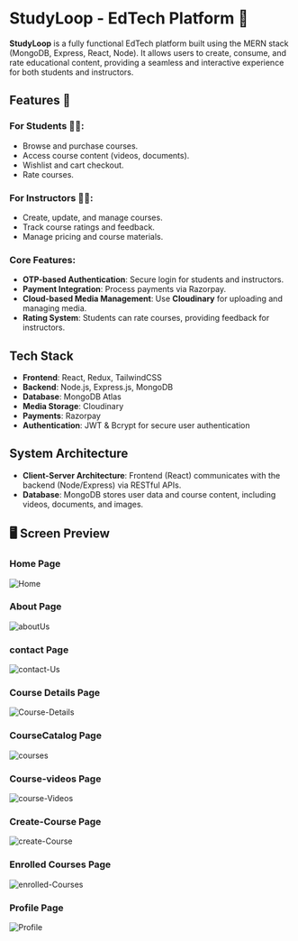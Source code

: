 # StudyLoop - EdTech Platform 🚀

**StudyLoop** is a fully functional EdTech platform built using the MERN stack (MongoDB, Express, React, Node). It allows users to create, consume, and rate educational content, providing a seamless and interactive experience for both students and instructors.

## Features 🎨

### For Students 🧑‍🎓:

- Browse and purchase courses.
- Access course content (videos, documents).
- Wishlist and cart checkout.
- Rate courses.

### For Instructors 👩‍🏫:

- Create, update, and manage courses.
- Track course ratings and feedback.
- Manage pricing and course materials.

### Core Features:

- **OTP-based Authentication**: Secure login for students and instructors.
- **Payment Integration**: Process payments via Razorpay.
- **Cloud-based Media Management**: Use **Cloudinary** for uploading and managing media.
- **Rating System**: Students can rate courses, providing feedback for instructors.

## Tech Stack

- **Frontend**: React, Redux, TailwindCSS
- **Backend**: Node.js, Express.js, MongoDB
- **Database**: MongoDB Atlas
- **Media Storage**: Cloudinary
- **Payments**: Razorpay
- **Authentication**: JWT & Bcrypt for secure user authentication

## System Architecture

- **Client-Server Architecture**: Frontend (React) communicates with the backend (Node/Express) via RESTful APIs.
- **Database**: MongoDB stores user data and course content, including videos, documents, and images.

## 🖥️ Screen Preview

### Home Page

<img src="https://i.ibb.co/7pbr7kC/Home.png" alt="Home" border="0">

### About Page

<img src="https://i.ibb.co/X43Gvk8/aboutUs.png" alt="aboutUs" border="0"><br />

### contact Page

<img src="https://i.ibb.co/tZGjQYv/contact-Us.png" alt="contact-Us" border="0">

### Course Details Page

<img src="https://i.ibb.co/1TLRcBw/Course-Details.png" alt="Course-Details" border="0">

### CourseCatalog Page

<img src="https://i.ibb.co/gwSTNt4/courses.png" alt="courses" border="0">

### Course-videos Page

<img src="https://i.ibb.co/v1tCrmQ/course-Videos.png" alt="course-Videos" border="0">

### Create-Course Page

<img src="https://i.ibb.co/GcG2shM/create-Course.png" alt="create-Course" border="0">

### Enrolled Courses Page

<img src="https://i.ibb.co/Z8WFz1y/enrolled-Courses.png" alt="enrolled-Courses" border="0">

### Profile Page

<img src="https://i.ibb.co/rpZ38BD/Profile.png" alt="Profile" border="0">
